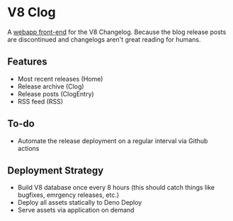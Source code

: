 # V8 Clog

A [webapp front-end](https://v8clog.deno.dev) for the V8 Changelog. Because the blog release posts are discontinued and
changelogs aren't great reading for humans.

## Features

- Most recent releases (Home)
- Release archive (Clog)
- Release posts (ClogEntry)
- RSS feed (RSS)

## To-do

- Automate the release deployment on a regular interval via Github actions

## Deployment Strategy

- Build V8 database once every 8 hours (this should catch things like bugfixes, emrgency releases, etc.)
- Deploy all assets statically to Deno Deploy
- Serve assets via application on demand
